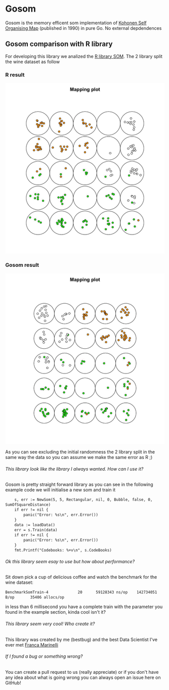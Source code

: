 # Gosom

Gosom is the memory efficent som implementation of [Kohonen Self Organising Map](https://ieeexplore.ieee.org/document/682362) (published in 1990) in pure Go. No external depdendences

## Gosom comparison with R library

For developing this library we analized the [R library SOM](https://cran.r-project.org/web/packages/kohonen/index.html). The 2 library split the wine dataset as follow

### R result

![r](/images/r.jpg)

### Gosom result

![r](/images/gosom.jpg)

As you can see excluding the initial randomness the 2 library split in the same way the data so you can assume we make the same error as R ;)

###### This library look like the library I always wanted. How can I use it?

Gosom is pretty straight forward library as you can see in the following example code we will initialise a new som and train it

``` Golang
    s, err := NewSom(5, 5, Rectangular, nil, 0, Bubble, false, 0, SumOfSquareDistance)
    if err != nil {
        panic("Error: %s\n", err.Error())
    }
    data := loadData()
    err = s.Train(data)
    if err != nil {
        panic("Error: %s\n", err.Error())
    }
    fmt.Printf("Codebooks: %+v\n", s.CodeBooks)
```

###### Ok this library seem esay to use but how about performance?

Sit down pick a cup of delicious coffee and watch the benchmark for the wine dataset:

``` Text
BenchmarkSomTrain-4             20      59128343 ns/op    142734051 B/op       35406 allocs/op
```

in less than 6 millisecond you have a complete train with the parameter you found in the example section, kinda cool isn't it?

###### This library seem very cool! Who create it?
This library was created by me (bestbug) and the best Data Scientist I've ever met [Franca Marinelli](https://www.linkedin.com/in/franca-marinelli-30b086126/ "Franca Marinelli")

###### If I found a bug or something wrong?
You can create a pull request to us (really appreciate) or if you don't have any idea about what is going wrong you can always open an issue here on GitHub!